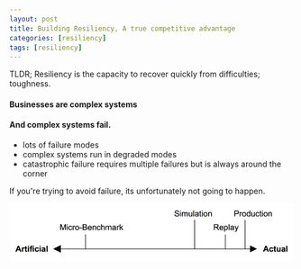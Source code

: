 ```yaml
---
layout: post
title: Building Resiliency, A true competitive advantage
categories: [resiliency]
tags: [resiliency]
---
```


TLDR; Resiliency is the capacity to recover quickly from difficulties; 
toughness.

#### Businesses are complex systems

#### And complex systems fail.

* lots of failure modes
* complex systems run in degraded modes
* catastrophic failure requires multiple failures but is always around the corner

If you're trying to avoid failure, its unfortunately not going to happen.

![placeholder](/assets/images/spectrum_of_benchmarks.png)
